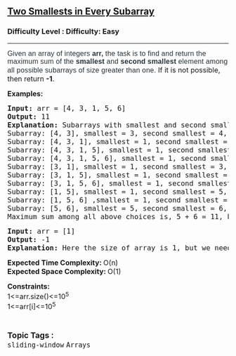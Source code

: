 <h2><a href="https://www.geeksforgeeks.org/problems/maximum-sum-of-smallest-and-second-smallest-in-an-array/1?page=3&category=Arrays&status=unsolved,attempted&sortBy=accuracy">Two Smallests in Every Subarray</a></h2><h3>Difficulty Level : Difficulty: Easy</h3><hr><div class="problems_problem_content__Xm_eO"><p><span style="font-size: 12pt;"><span style="box-sizing: border-box; margin: 0px; padding: 0px; border: 0px; vertical-align: baseline; color: #273239; font-family: Nunito, sans-serif; letter-spacing: 0.162px; background-color: #ffffff;">Given an array of integers </span><strong style="box-sizing: border-box; margin: 0px; padding: 0px; border: 0px; vertical-align: baseline; color: #273239; font-family: Nunito, sans-serif; letter-spacing: 0.162px; background-color: #ffffff;"><strong style="box-sizing: border-box; margin: 0px; padding: 0px; border: 0px; vertical-align: baseline;">arr,</strong></strong><span style="box-sizing: border-box; margin: 0px; padding: 0px; border: 0px; vertical-align: baseline; color: #273239; font-family: Nunito, sans-serif; letter-spacing: 0.162px; background-color: #ffffff;"> the task is to find and return the maximum sum of the </span><strong style="box-sizing: border-box; margin: 0px; padding: 0px; border: 0px; vertical-align: baseline; color: #273239; font-family: Nunito, sans-serif; letter-spacing: 0.162px; background-color: #ffffff;"><strong style="box-sizing: border-box; margin: 0px; padding: 0px; border: 0px; vertical-align: baseline;">smallest&nbsp;</strong></strong><span style="box-sizing: border-box; margin: 0px; padding: 0px; border: 0px; vertical-align: baseline; color: #273239; font-family: Nunito, sans-serif; letter-spacing: 0.162px; background-color: #ffffff;">and&nbsp;</span><strong style="box-sizing: border-box; margin: 0px; padding: 0px; border: 0px; vertical-align: baseline; color: #273239; font-family: Nunito, sans-serif; letter-spacing: 0.162px; background-color: #ffffff;"><strong style="box-sizing: border-box; margin: 0px; padding: 0px; border: 0px; vertical-align: baseline;">second smallest </strong></strong><span style="box-sizing: border-box; margin: 0px; padding: 0px; border: 0px; vertical-align: baseline; color: #273239; font-family: Nunito, sans-serif; letter-spacing: 0.162px; background-color: #ffffff;"><span style="box-sizing: border-box; margin: 0px; padding: 0px; border: 0px; vertical-align: baseline;">element</span> among all possible subarrays of size greater than one. </span>If it is not possible, then return <strong>-1</strong>.</span></p>
<p><span style="font-size: 12pt;"><strong>Examples:</strong></span></p>
<pre><span style="font-size: 12pt;"><strong>Input: </strong>arr = [4, 3, 1, 5, 6]<strong><br>Output: </strong>11<br><strong>Explanation:&nbsp;</strong>Subarrays with smallest and second smallest are,<br>Subarray: [4, 3], smallest = 3, second smallest = 4, sum = 7<br>Subarray: [4, 3, 1], smallest = 1, second smallest = 3, sum = 4<br>Subarray: [4, 3, 1, 5], smallest = 1, second smallest = 3, sum = 4<br>Subarray: [4, 3, 1, 5, 6], smallest = 1, second smallest = 3, sum = 4<br>Subarray: [3, 1], smallest = 1, second smallest = 3, sum = 4<br>Subarray: [3, 1, 5], smallest = 1, second smallest = 3, sum = 4<br>Subarray: [3, 1, 5, 6], smallest = 1, second smallest = 3, sum = 4<br>Subarray: [1, 5], smallest = 1, second smallest = 5, sum = 6<br>Subarray: [1, 5, 6] ,smallest = 1, second smallest = 5, sum = 6<br>Subarray: [5, 6], smallest = 5, second smallest = 6, sum = 11<br>Maximum sum among all above choices is, 5 + 6 = 11, hence the answer is 11.</span></pre>
<pre><span style="font-size: 12pt;"><strong>Input: </strong>arr = [1]<strong><br>Output: </strong>-1<strong><br></strong><strong>Explanation: </strong>Here the size of array is 1, but we need minimum 2 elements. Hence, the answer is -1.</span></pre>
<p><span style="font-size: 12pt;"><strong>Expected Time Complexity: </strong>O(n)</span><br><span style="font-size: 12pt;"><strong>Expected Space Complexity: </strong>O(1)</span></p>
<p><span style="font-size: 12pt;"><strong>Constraints:<br></strong>1&lt;=arr.size()&lt;=10<sup>5&nbsp;</sup><br>1&lt;=arr[i]&lt;=10<sup>5</sup></span></p></div><br><p><span style=font-size:18px><strong>Topic Tags : </strong><br><code>sliding-window</code>&nbsp;<code>Arrays</code>&nbsp;